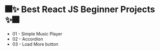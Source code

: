 # 🎆✨ Best React JS Beginner Projects ✨🎆

- 01 - Simple Music Player
- 02 - Accordion
- 03 - Load More button
